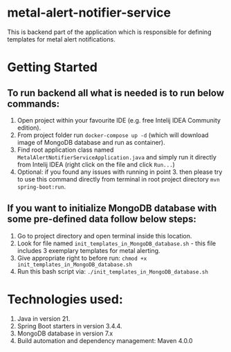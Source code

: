 # metal-alert-notifier-service

This is backend part of the application which is responsible for defining templates for metal alert notifications.

# Getting Started

## To run backend all what is needed is to run below commands:
1. Open project within your favourite IDE (e.g. free Intelij IDEA Community edition).
2. From project folder run `docker-compose up -d` (which will download image of MongoDB database and run as container).
3. Find root application class named `MetalAlertNotifierServiceApplication.java` and simply run it directly from Intelij IDEA (right click on the file and click `Run...`)
4. Optional: if you found any issues with running in point 3. then please try to use this command directly from terminal in root project directory `mvn spring-boot:run`.

## If you want to initialize MongoDB database with some pre-defined data follow below steps:
1. Go to project directory and open terminal inside this location.
2. Look for file named `init_templates_in_MongoDB_database.sh` - this file includes 3 exemplary templates for metal alerting.
3. Give appropriate right to before run: `chmod +x init_templates_in_MongoDB_database.sh`
4. Run this bash script via: `./init_templates_in_MongoDB_database.sh`

# Technologies used:
1. Java in version 21.
2. Spring Boot starters in version 3.4.4. 
3. MongoDB database in version 7.x
4. Build automation and dependency management: Maven 4.0.0
